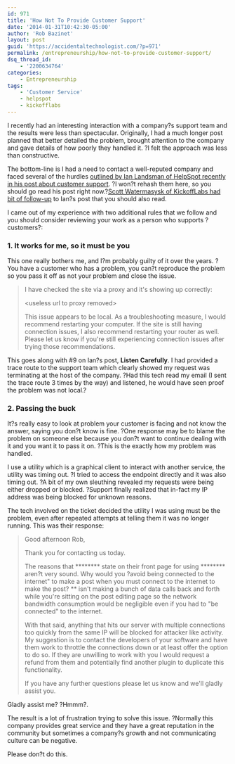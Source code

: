 ```yaml
---
id: 971
title: 'How Not To Provide Customer Support'
date: '2014-01-31T10:42:30-05:00'
author: 'Rob Bazinet'
layout: post
guid: 'https://accidentaltechnologist.com/?p=971'
permalink: /entrepreneurship/how-not-to-provide-customer-support/
dsq_thread_id:
    - '2200634764'
categories:
    - Entrepreneurship
tags:
    - 'Customer Service'
    - helpspot
    - kickofflabs
---
```


I recently had an interesting interaction with a company?s support team and the results were less than spectacular. Originally, I had a much longer post planned that better detailed the problem, brought attention to the company and gave details of how poorly they handled it. ?I felt the approach was less than constructive.

The bottom-line is I had a need to contact a well-reputed company and faced several of the hurdles [outlined by Ian Landsman of HelpSpot recently in his post about customer support](http://ianlandsman.com/landsmans-10-rules-customer-support/). ?I won?t rehash them here, so you should go read his post right now.?[Scott Watermasysk of KickoffLabs had bit of follow-up](http://scottw.com/do-not-reply-all-time-low/) to Ian?s post that you should also read.

I came out of my experience with two additional rules that we follow and you should consider reviewing your work as a person who supports ?customers?:

### 1. It works for me, so it must be you

This one really bothers me, and I?m probably guilty of it over the years. ?You have a customer who has a problem, you can?t reproduce the problem so you pass it off as not your problem and close the issue.

> I have checked the site via a proxy and it's showing up correctly:
> 
> &lt;useless url to proxy removed&gt;
> 
> This issue appears to be local. As a troubleshooting measure, I would recommend restarting your computer. If the site is still having connection issues, I also recommend restarting your router as well. Please let us know if you're still experiencing connection issues after trying those recommendations.

This goes along with #9 on Ian?s post, **Listen Carefully**. I had provided a trace route to the support team which clearly showed my request was terminating at the host of the company. ?Had this tech read my email (I sent the trace route 3 times by the way) and listened, he would have seen proof the problem was not local.?

### 2. Passing the buck

It?s really easy to look at problem your customer is facing and not know the answer, saying you don?t know is fine. ?One response may be to blame the problem on someone else because you don?t want to continue dealing with it and you want it to pass it on. ?This is the exactly how my problem was handled.

I use a utility which is a graphical client to interact with another service, the utility was timing out. ?I tried to access the endpoint directly and it was also timing out. ?A bit of my own sleuthing revealed my requests were being either dropped or blocked. ?Support finally realized that in-fact my IP address was being blocked for unknown reasons.

The tech involved on the ticket decided the utility I was using must be the problem, even after repeated attempts at telling them it was no longer running. This was their response:

> Good afternoon Rob,
> 
> Thank you for contacting us today.
> 
> The reasons that \*\*\*\*\*\*\*\* state on their front page for using \*\*\*\*\*\*\*\* aren?t very sound. Why would you ?avoid being connected to the internet" to make a post when you must connect to the internet to make the post? \*\* isn't making a bunch of data calls back and forth while you're sitting on the post editing page so the network bandwidth consumption would be negligible even if you had to "be connected" to the internet.
> 
> With that said, anything that hits our server with multiple connections too quickly from the same IP will be blocked for attacker like activity. My suggestion is to contact the developers of your software and have them work to throttle the connections down or at least offer the option to do so. If they are unwilling to work with you I would request a refund from them and potentially find another plugin to duplicate this functionality.
> 
> If you have any further questions please let us know and we'll gladly assist you.

Gladly assist me? ?Hmmm?.

The result is a lot of frustration trying to solve this issue. ?Normally this company provides great service and they have a great reputation in the community but sometimes a company?s growth and not communicating culture can be negative.

Please don?t do this.